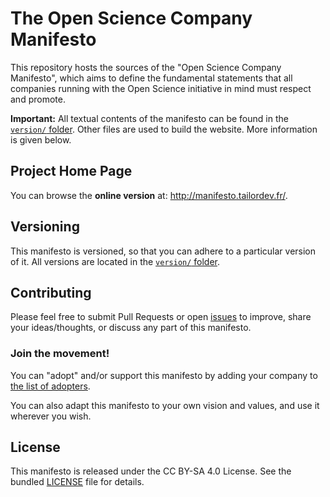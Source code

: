 The Open Science Company Manifesto
==================================

This repository hosts the sources of the "Open Science Company Manifesto",
which aims to define the fundamental statements that all companies running
with the Open Science initiative in mind must respect and promote.

**Important:** All textual contents of the manifesto can be found in the
[`version/` folder](version/). Other files are used to build the website.
More information is given below.

## Project Home Page

You can browse the **online version** at: http://manifesto.tailordev.fr/.

## Versioning

This manifesto is versioned, so that you can adhere to a particular version
of it. All versions are located in the [`version/` folder](version/).

## Contributing

Please feel free to submit Pull Requests or open [issues](https://github.com/TailorDev/manifesto/issues) to improve, share
your ideas/thoughts, or discuss any part of this manifesto.

### Join the movement!

You can "adopt" and/or support this manifesto by adding your company to
[the list of adopters](_data/adopters.yml).

You can also adapt this manifesto to your own vision and values, and use it
wherever you wish.

## License

This manifesto is released under the CC BY-SA 4.0 License. See the bundled
[LICENSE](LICENSE) file for details.

